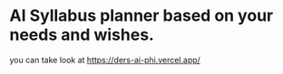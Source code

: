 # AI Syllabus planner based on your needs and wishes.
you can take look at https://ders-ai-phi.vercel.app/
